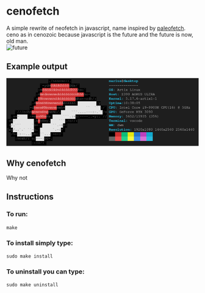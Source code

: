 # cenofetch
A simple rewrite of neofetch in javascript, name inspired by [paleofetch](https://github.com/ss7m/paleofetch).<br />
ceno as in cenozoic because javascript is the future and the future is now, old man.<br />
![future](https://c.tenor.com/pljAqxYDG0cAAAAC/future-squidward.gif)

## Example output
![example output](example.png)

## Why cenofetch
Why not

## Instructions

### To run:
```
make
```
### To install simply type:
```
sudo make install
```
### To uninstall you can type:
```
sudo make uninstall
```